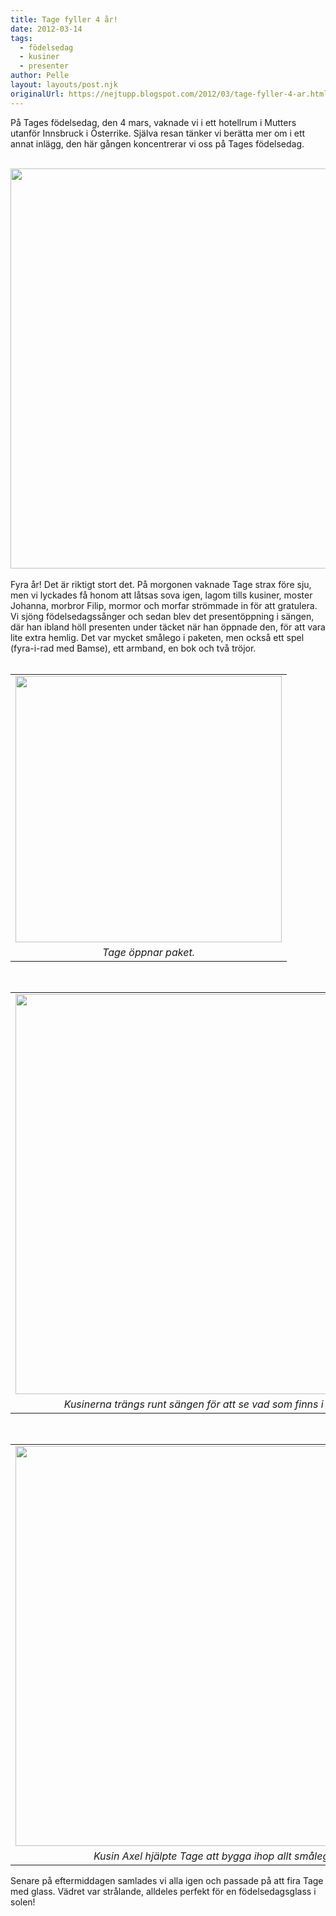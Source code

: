 ```yaml
---
title: Tage fyller 4 år!
date: 2012-03-14
tags: 
  - födelsedag
  - kusiner
  - presenter	
author: Pelle
layout: layouts/post.njk
originalUrl: https://nejtupp.blogspot.com/2012/03/tage-fyller-4-ar.html
---
```


På Tages födelsedag, den 4 mars, vaknade vi i ett hotellrum i Mutters utanför Innsbruck i Österrike. Själva resan tänker vi berätta mer om i ett annat inlägg, den här gången koncentrerar vi oss på Tages födelsedag.<br><br><div class="separator" style="clear: both; text-align: center;"><img src="../../../../img/Skidresa+till+Mutters-_MG_1609.jpg" width="640"></div><br>Fyra år! Det är riktigt stort det. På morgonen vaknade Tage strax före sju, men vi lyckades få honom att låtsas sova igen, lagom tills kusiner, moster Johanna, morbror Filip, mormor och morfar strömmade in för att gratulera. Vi sjöng födelsedagssånger och sedan blev det presentöppning i sängen, där han ibland höll presenten under täcket när han öppnade den, för att vara lite extra hemlig. Det var mycket smålego i paketen, men också ett spel (fyra-i-rad med Bamse), ett armband, en bok och två tröjor.<br><br><table align="center" cellpadding="0" cellspacing="0" class="tr-caption-container" style="margin-left: auto; margin-right: auto; text-align: center;"><tbody><tr><td style="text-align: center;"><img src="../../../../img/Skidresa+till+Mutters-_MG_1575.jpg" width="426"></td></tr><tr><td class="tr-caption" style="text-align: center;"><i>Tage öppnar paket.</i></td></tr></tbody></table><br><table align="center" cellpadding="0" cellspacing="0" class="tr-caption-container" style="margin-left: auto; margin-right: auto; text-align: center;"><tbody><tr><td style="text-align: center;"><img src="../../../../img/Skidresa+till+Mutters-_MG_1582.jpg" width="640"></td></tr><tr><td class="tr-caption" style="text-align: center;"><i>Kusinerna trängs runt sängen för att se vad som finns i paketen.</i></td></tr></tbody></table><br><table align="center" cellpadding="0" cellspacing="0" class="tr-caption-container" style="margin-left: auto; margin-right: auto; text-align: center;"><tbody><tr><td style="text-align: center;"><img src="../../../../img/Skidresa+till+Mutters-_MG_1590.jpg" width="640"></td></tr><tr><td class="tr-caption" style="text-align: center;"><i>Kusin Axel hjälpte Tage att bygga ihop allt smålego.</i></td></tr></tbody></table>Senare på eftermiddagen samlades vi alla igen och passade på att fira Tage med glass. Vädret var strålande, alldeles perfekt för en födelsedagsglass i solen!<br><div class="separator" style="clear: both; text-align: center;"><br></div>
